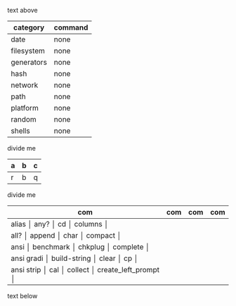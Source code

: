 text above

| category   | command |
| ---------- | ------- |
| date       | none    |
| filesystem | none    |
| generators | none    |
| hash       | none    |
| network    | none    |
| path       | none    |
| platform   | none    |
| random     | none    |
| shells     | none    |

divide me

| a | b | c |
| - | - | - |
| r | b | q |

divide me

| com        | com          | com     | com                |
| ---------- | ------------ | ------- | ------------------ |
| alias      │ any?         │ cd      │ columns            │
| all?       │ append       │ char    │ compact            │
| ansi       │ benchmark    │ chkplug │ complete           │
| ansi gradi │ build-string │ clear   │ cp                 │
| ansi strip │ cal          │ collect │ create_left_prompt │

text below
